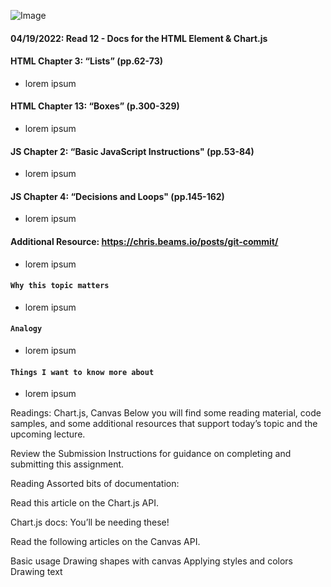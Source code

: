 ![Image](https://images.unsplash.com/photo-1507721999472-8ed4421c4af2?ixlib=rb-1.2.1&ixid=MnwxMjA3fDB8MHxwaG90by1wYWdlfHx8fGVufDB8fHx8&auto=format&fit=crop&w=480&q=80)

#### 04/19/2022: Read 12 - Docs for the HTML <canvas> Element & Chart.js

#### HTML Chapter 3: “Lists” (pp.62-73)
* lorem ipsum
  
#### HTML Chapter 13: “Boxes” (p.300-329)
  * lorem ipsum
  
#### JS Chapter 2: “Basic JavaScript Instructions" (pp.53-84)
* lorem ipsum
    
#### JS Chapter 4: “Decisions and Loops" (pp.145-162) 
* lorem ipsum
    
#### Additional Resource: https://chris.beams.io/posts/git-commit/
* lorem ipsum
    
#### `Why this topic matters`
* lorem ipsum
    
#### `Analogy `
* lorem ipsum
        
#### `Things I want to know more about`
* lorem ipsum
   
Readings: Chart.js, Canvas
Below you will find some reading material, code samples, and some additional resources that support today’s topic and the upcoming lecture.

Review the Submission Instructions for guidance on completing and submitting this assignment.

Reading
Assorted bits of documentation:

Read this article on the Chart.js API.

Chart.js docs: You’ll be needing these!

Read the following articles on the Canvas API.

Basic usage
Drawing shapes with canvas
Applying styles and colors
Drawing text